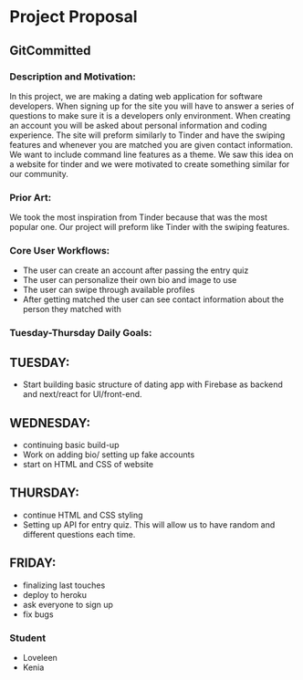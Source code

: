 # Project Proposal
## GitCommitted

### Description and Motivation:
In this project, we are making a dating web application for software developers. When signing up for the site you will have to answer a series of questions to make sure it is a developers only environment. When creating an account you will be asked about personal information and coding experience. The site will preform similarly to Tinder and have the swiping features and whenever you are matched you are given contact information. We want to include command line features as a theme. We saw this idea on a website for tinder and we were motivated to create something similar for our community. 

### Prior Art:
We took the most inspiration from Tinder because that was the most popular one. Our project will preform like Tinder with the swiping features.

### Core User Workflows:
- The user can create an account after passing the entry quiz
- The user can personalize their own bio and image to use
- The user can swipe through available profiles
- After getting matched the user can see contact information about the person they matched with 

### Tuesday-Thursday Daily Goals:

## TUESDAY:
- Start building basic structure of dating app with Firebase as backend and next/react for UI/front-end.

## WEDNESDAY:
- continuing basic build-up
- Work on adding bio/ setting up fake accounts
- start on HTML and CSS of website

## THURSDAY:
- continue HTML and CSS styling
- Setting up API for entry quiz. This will allow us to have random and different questions each time. 

## FRIDAY: 
- finalizing last touches
- deploy to heroku
- ask everyone to sign up
- fix bugs
### Student 
- Loveleen
- Kenia